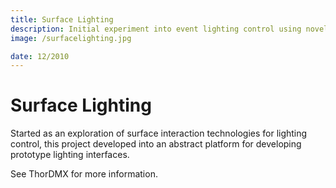 ```yaml
---
title: Surface Lighting
description: Initial experiment into event lighting control using novel interaction technologies to support collaboration.
image: /surfacelighting.jpg

date: 12/2010
---
```


# Surface Lighting

Started as an exploration of surface interaction technologies for lighting control, this project developed into an abstract platform for developing prototype lighting interfaces.

See ThorDMX for more information.
